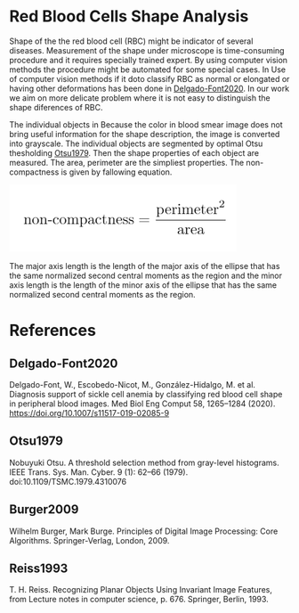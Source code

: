 # Red Blood Cells Shape Analysis


Shape of the the red blood cell (RBC) might be indicator of several diseases. Measurement of the shape under microscope 
is time-consuming procedure and it requires specially trained expert. By using computer vision methods the procedure might be automated 
for some special cases. In Use of computer vision methods if it doto classify RBC as
normal or elongated or having other deformations has been done in [Delgado-Font2020](#Delgado-Font2020). 
In our work we aim on more delicate problem where it is not easy to distinguish the shape diferences of RBC.

The individual objects in 
Because the color in blood smear image does not bring useful information for the shape description, the image is converted into grayscale. 
The individual objects are segmented by optimal Otsu thesholding [Otsu1979](#Otsu1979). Then the shape properties of each object are measured. 
The area, perimeter are the simpliest properties. The non-compactness is given by fallowing equation.

![noncompactness](graphics/noncompactness.png)

The major axis length is the length of the major axis of the ellipse that has the same normalized second central 
moments as the region and the minor axis length is the length of the minor axis of the ellipse that has the 
same normalized second central moments as the region.




# References


## Delgado-Font2020
Delgado-Font, W., Escobedo-Nicot, M., González-Hidalgo, M. et al. Diagnosis support of sickle cell anemia by classifying red blood cell shape in peripheral blood images. Med Biol Eng Comput 58, 1265–1284 (2020). https://doi.org/10.1007/s11517-019-02085-9


## Otsu1979
Nobuyuki Otsu. A threshold selection method from gray-level histograms. IEEE Trans. Sys. Man. Cyber. 9 (1): 62–66 (1979). doi:10.1109/TSMC.1979.4310076

## Burger2009
Wilhelm Burger, Mark Burge. Principles of Digital Image Processing: Core Algorithms. Springer-Verlag, London, 2009.

## Reiss1993
T. H. Reiss. Recognizing Planar Objects Using Invariant Image Features, from Lecture notes in computer science, p. 676. Springer, Berlin, 1993.